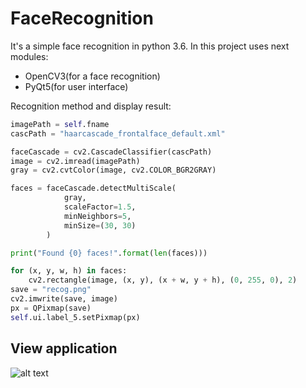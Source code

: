 # FaceRecognition
It's a simple face recognition in python 3.6. In this project uses next modules:
- OpenCV3(for a face recognition)
- PyQt5(for user interface)

Recognition method and display result:
```python
imagePath = self.fname
cascPath = "haarcascade_frontalface_default.xml"

faceCascade = cv2.CascadeClassifier(cascPath)
image = cv2.imread(imagePath)
gray = cv2.cvtColor(image, cv2.COLOR_BGR2GRAY)

faces = faceCascade.detectMultiScale(
            gray,
            scaleFactor=1.5,
            minNeighbors=5,
            minSize=(30, 30)
        )

print("Found {0} faces!".format(len(faces)))

for (x, y, w, h) in faces:
    cv2.rectangle(image, (x, y), (x + w, y + h), (0, 255, 0), 2)
save = "recog.png"
cv2.imwrite(save, image)
px = QPixmap(save)
self.ui.label_5.setPixmap(px)
```
View application 
----------------
![alt text](https://github.com/skinex/FaceRecognition/blob/master/demo.png)
